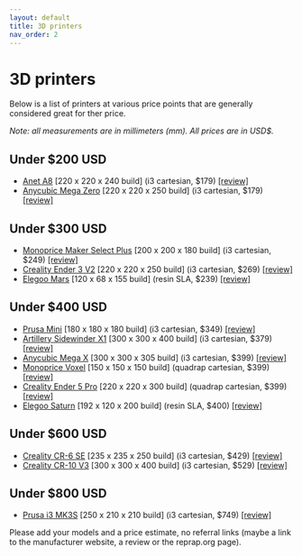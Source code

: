 ```yaml
---
layout: default
title: 3D printers
nav_order: 2
---
```


# 3D printers


Below is a list of printers at various price points that are generally considered great for ther price.

*Note: all measurements are in millimeters (mm). All prices are in USD$.*

## Under $200 USD
- [Anet A8](https://www.anet3d.com/product/most-popular-anet-a8-diy-fdm-3d-printer/) [220 x 220 x 240 build] (i3 cartesian, $179) [[review]](https://)
- [Anycubic Mega Zero](https://www.anycubic.com/products/mega-zero) [220 x 220 x 250 build] (i3 cartesian, $179) [[review]](https://)

## Under $300 USD
- [Monoprice Maker Select Plus](https://www.monoprice.com/product?p_id=21865) [200 x 200 x 180 build] (i3 cartesian, $249) [[review]](https://)
- [Creality Ender 3 V2](https://www.creality3dofficial.com/products/ender-3-v2-3d-printer) [220 x 220 x 250 build] (i3 cartesian, $269) [[review]](https://)
- [Elegoo Mars](https://aliexpress.com/item/33029403819.html) [120 x 68 x 155 build] (resin SLA, $239) [[review]](https://)


## Under $400 USD
- [Prusa Mini](https://shop.prusa3d.com/en/3d-printers/994-original-prusa-mini.html) [180 x 180 x 180 build] (i3 cartesian, $349) [[review]](https://)
- [Artillery Sidewinder X1](https://aliexpress.com/item/32887558875.html) [300 x 300 x 400 build] (i3 cartesian, $379) [[review]](https://)
- [Anycubic Mega X](https://www.anycubic.com/collections/anycubic-mega-3d-printers/products/mega-x) [300 x 300 x 305 build] (i3 cartesian, $399) [[review]](https://)
- [Monoprice Voxel](https://www.monoprice.com/product?p_id=33820) [150 x 150 x 150 build] (quadrap cartesian, $399) [[review]](https://)
- [Creality Ender 5 Pro](https://www.creality3dofficial.com/products/ender-5-pro-3d-printer) [220 x 220 x 300 build] (quadrap cartesian, $399) [[review]](https://)
- [Elegoo Saturn](https://www.elegoosaturn.com/products/elegoo-saturn-8-9-inch-4k-uv-lcd-3d-printer) [192 x 120 x 200 build] (resin SLA, $400) [[review]](https://)

## Under $600 USD
- [Creality CR-6 SE](https://www.creality3dofficial.com/products/creality-cr-6-se-3d-printer) [235 x 235 x 250 build] (i3 cartesian, $429) [[review]](https://)
- [Creality CR-10 V3](https://www.creality3dofficial.com/products/creality-cr-10-v3-3d-printer-with-genuine-e3d-direct-drive-extruder-2020-latest-version) [300 x 300 x 400 build] (i3 cartesian, $529) [[review]](https://)

## Under $800 USD
- [Prusa i3 MK3S](https://shop.prusa3d.com/en/3d-printers/180-original-prusa-i3-mk3s-kit.html) [250 x 210 x 210 build] (i3 cartesian, $749) [[review]](https://)

Please add your models and a price estimate, no referral links (maybe a link to the manufacturer website, a review or the reprap.org page).

